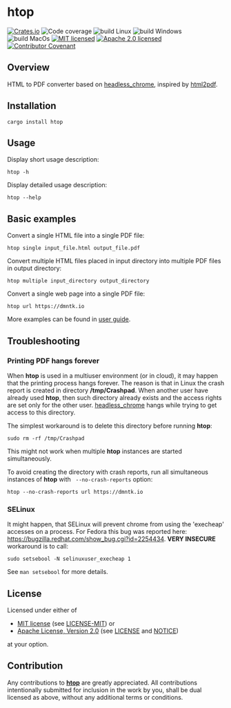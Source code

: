 # htop

[![Crates.io][crates-badge]][crates-url]
![Code coverage][coverage-badge]
![build Linux][build-badge-linux]
![build Windows][build-badge-windows]
![build MacOs][build-badge-macos]
[![MIT licensed][mit-badge]][mit-license-url]
[![Apache 2.0 licensed][apache-badge]][apache-license-url]
[![Contributor Covenant][cc-badge]][cc-url]

[crates-badge]: https://img.shields.io/crates/v/htop.svg
[crates-url]: https://crates.io/crates/htop
[mit-badge]: https://img.shields.io/badge/License-MIT-blue.svg
[mit-url]: https://opensource.org/licenses/MIT
[mit-license-url]: https://github.com/EngosSoftware/htop/blob/main/LICENSE-MIT
[apache-badge]: https://img.shields.io/badge/License-Apache%202.0-blue.svg
[apache-url]: https://www.apache.org/licenses/LICENSE-2.0
[apache-license-url]: https://github.com/EngosSoftware/htop/blob/main/LICENSE
[apache-notice-url]: https://github.com/EngosSoftware/htop/blob/main/NOTICE
[build-badge-linux]: https://github.com/EngosSoftware/htop/actions/workflows/build-linux.yml/badge.svg
[build-badge-windows]: https://github.com/EngosSoftware/htop/actions/workflows/build-windows.yml/badge.svg
[build-badge-macos]: https://github.com/EngosSoftware/htop/actions/workflows/build-macos.yml/badge.svg
[coverage-badge]: https://img.shields.io/badge/Code%20coverage-100%25-green.svg
[cc-badge]: https://img.shields.io/badge/Contributor%20Covenant-2.1-4baaaa.svg
[cc-url]: https://github.com/EngosSoftware/htop/blob/main/CODE_OF_CONDUCT.md

[htop]: https://github.com/EngosSoftware/htop
[headless_chrome]: https://crates.io/crates/headless_chrome
[html2pdf]: https://crates.io/crates/html2pdf

## Overview

HTML to PDF converter based on [headless_chrome], inspired by [html2pdf].

## Installation

```shell
cargo install htop
```

## Usage

Display short usage description:

```shell
htop -h
```

Display detailed usage description:

```shell
htop --help
```

## Basic examples

Convert a single HTML file into a single PDF file:

```shell
htop single input_file.html output_file.pdf
```

Convert multiple HTML files placed in input directory into multiple PDF files in output directory:

```shell
htop multiple input_directory output_directory
```

Convert a single web page into a single PDF file:

```shell
htop url https://dmntk.io
```

More examples can be found in [user guide](https://github.com/EngosSoftware/htop/blob/main/user_guide/README.md).

## Troubleshooting

### Printing PDF hangs forever

When **htop** is used in a multiuser environment (or in cloud), it may happen that the printing process hangs forever.
The reason is that in Linux the crash report is created in directory **/tmp/Crashpad**. 
When another user have already used **htop**, then such directory already exists and the access rights
are set only for the other user. [headless_chrome] hangs while trying to get access to this directory.

The simplest workaround is to delete this directory before running **htop**:

```shell
sudo rm -rf /tmp/Crashpad 
```

This might not work when multiple **htop** instances are started simultaneously.

To avoid creating the directory with crash reports, run all simultaneous instances of **htop** with ` --no-crash-reports` option:

```shell
htop --no-crash-reports url https://dmntk.io
```

### SELinux

It might happen, that SELinux will prevent chrome from using the 'execheap' accesses on a process.
For Fedora this bug was reported here: https://bugzilla.redhat.com/show_bug.cgi?id=2254434. 
**VERY INSECURE** workaround is to call:

```shell
sudo setsebool -N selinuxuser_execheap 1
```  

See `man setsebool` for more details.  

## License

Licensed under either of

- [MIT license][mit-url] (see [LICENSE-MIT][mit-license-url]) or
- [Apache License, Version 2.0][apache-url] (see [LICENSE][apache-license-url] and [NOTICE][apache-notice-url])

at your option.

## Contribution

Any contributions to **[htop]** are greatly appreciated.
All contributions intentionally submitted for inclusion in the work by you,
shall be dual licensed as above, without any additional terms or conditions.

